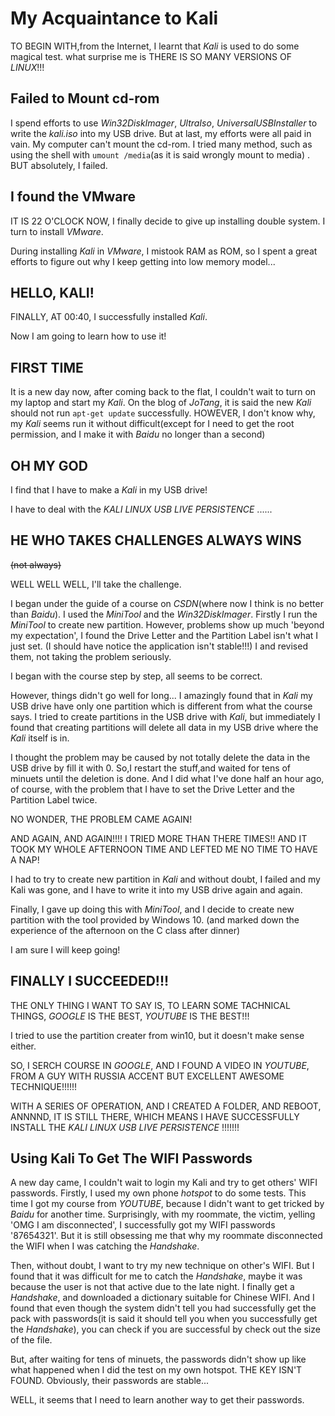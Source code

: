 # My Acquaintance to Kali

TO BEGIN WITH,from the Internet, I learnt that *Kali* is used to do some magical test. what surprise me is THERE IS SO MANY VERSIONS OF *LINUX*!!!



## Failed to Mount cd-rom

I spend efforts to use *Win32DiskImager*, *UltraIso*, *UniversalUSBInstaller*  to write the *kali.iso* into my USB drive. But at last, my efforts were all paid in vain. My computer can't mount the cd-rom. I tried many method, such as using the shell with `umount /media`(as it is said wrongly mount to media) . BUT absolutely, I failed.



##  I found the VMware

IT IS 22 O'CLOCK NOW, I finally decide to give up installing double system. I turn to install *VMware*. 

During installing *Kali* in *VMware*, I mistook RAM as ROM, so I spent a great efforts to figure out why I keep getting into low memory model...



## HELLO, KALI!

FINALLY, AT 00:40, I successfully installed *Kali*. 

Now I am going to learn how to use it!



## FIRST TIME

It is a new day now, after coming back to the flat, I couldn't wait to turn on my laptop and start my *Kali*. On the blog of *JoTang*, it is said the new *Kali* should not run `apt-get update` successfully. HOWEVER, I don't know why, my *Kali* seems run it without difficult(except for I need to get the root permission, and I make it with *Baidu* no longer than a second)



## OH MY GOD ##

I find that I have to make a *Kali* in my USB drive! 

I have to deal with the *KALI LINUX USB LIVE PERSISTENCE* ......



## HE WHO TAKES CHALLENGES ALWAYS WINS ##

~~(not always)~~

WELL WELL WELL, I'll take the challenge.

I began under the guide of a course on *CSDN*(where now I think is no better than *Baidu*). I used the *MiniTool* and the *Win32DiskImager*.  Firstly I run the *MiniTool* to create new partition. However, problems show up much 'beyond my expectation', I found the Drive Letter and the Partition Label isn't what I just set. (I should have notice the application isn't stable!!!) I  and revised them, not taking the problem seriously.

I began with the course step by step, all seems to be correct.

However, things didn't go well for long... I amazingly found that in *Kali* my USB drive have only one partition which is different from what the course says. I tried to create partitions in the USB drive with *Kali*, but immediately I found that creating partitions will delete all data in my USB drive where the *Kali* itself is in.

I thought the problem may be caused by not totally delete the data in the USB drive by fill it with 0. So,I restart the stuff,and waited for tens of minuets until the deletion is done. And I did what I've done half an hour ago, of course, with the problem that I have to set the Drive Letter and the Partition Label twice.

NO WONDER, THE PROBLEM CAME AGAIN!

AND AGAIN, AND AGAIN!!!! I TRIED MORE THAN THERE TIMES!! AND IT TOOK MY WHOLE AFTERNOON TIME AND LEFTED ME NO TIME TO HAVE A NAP!

I had to try to create new partition in *Kali* and without doubt, I failed and my Kali was gone, and I have to write it into my USB drive again and again.

Finally, I gave up doing this with *MiniTool*, and I decide to create new partition with the tool provided by Windows 10. (and marked down the experience of the afternoon on the C class after dinner)

I am sure I will keep going!

## FINALLY I SUCCEEDED!!! ##

THE ONLY THING I WANT TO SAY IS, TO LEARN SOME TACHNICAL THINGS, *GOOGLE* IS THE BEST, *YOUTUBE* IS THE BEST!!!

I tried to use the partition creater from win10, but it doesn't make sense either.

SO, I SERCH COURSE IN *GOOGLE*, AND I FOUND A  VIDEO IN *YOUTUBE*, FROM A GUY WITH RUSSIA ACCENT BUT EXCELLENT AWESOME TECHNIQUE!!!!!!

WITH A SERIES OF OPERATION, AND I CREATED A FOLDER, AND REBOOT, ANNNND, IT IS STILL THERE, WHICH MEANS I HAVE SUCCESSFULLY INSTALL THE *KALI LINUX USB LIVE PERSISTENCE* !!!!!!!

## Using Kali To Get The WIFI Passwords ##

A new day came, I couldn't wait to login my Kali and try to get others' WIFI passwords. Firstly, I used my own phone *hotspot* to do some tests. This time I got my course from *YOUTUBE*, because I didn't want to get tricked by *Baidu* for another time. Surprisingly, with my roommate, the victim, yelling 'OMG I am disconnected', I successfully got my WIFI passwords '87654321'. But it is still obsessing me that why my roommate disconnected the WIFI when I was catching the *Handshake*.

Then, without doubt, I want to try my new technique on other's WIFI. But I found that  it was difficult for me to catch the *Handshake*, maybe it was because the user is not that active due to the late night. I finally get a *Handshake*, and downloaded a dictionary suitable for Chinese WIFI. And I found that even though the system didn't tell you had successfully get the pack with passwords(it is said it should tell you when you successfully get the *Handshake*), you can check if you are successful by check out the size of the file. 

But, after waiting for tens of minuets, the passwords didn't show up like what happened when I did the test on my own hotspot. THE KEY ISN'T FOUND. Obviously, their passwords are stable...

WELL, it seems that I need to learn another way to get their passwords.


